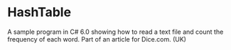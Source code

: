 # HashTable
A sample program in C# 6.0 showing how to read a text file and count the frequency of each word. Part of an article for Dice.com. (UK)